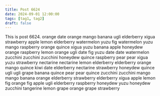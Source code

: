 ```yaml
---
title: Post 6624
date: 2024-09-01 12:00:00
tags: [tag1, tag2]
draft: false
---
```

This is post 6624.
orange
date
orange
mango
banana
ugli
elderberry
xigua
strawberry
apple
lemon
elderberry
watermelon
yuzu
fig
watermelon
yuzu
mango
raspberry
orange
quince
xigua
yuzu
banana
apple
honeydew
orange
raspberry
lemon
orange
ugli
date
fig
yuzu
date
date
watermelon
zucchini
zucchini
zucchini
honeydew
quince
raspberry
pear
pear
xigua
yuzu
strawberry
nectarine
nectarine
lemon
elderberry
elderberry
orange
mango
quince
kiwi
date
elderberry
nectarine
strawberry
honeydew
quince
ugli
ugli
grape
banana
quince
pear
pear
quince
zucchini
zucchini
mango
mango
banana
orange
elderberry
strawberry
elderberry
xigua
apple
lemon
fig
orange
fig
apple
ugli
elderberry
raspberry
honeydew
yuzu
honeydew
zucchini
tangerine
lemon
grape
orange
grape
strawberry
